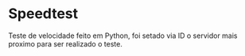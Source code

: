 # Speedtest
Teste de velocidade feito em Python, foi setado via ID o servidor mais proximo para ser realizado o teste. 
